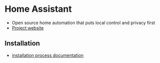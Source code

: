 # Home Assistant

- Open source home automation that puts local control and privacy first
- [Project website](https://www.home-assistant.io/)

## Installation

- [installation process documentation](https://www.home-assistant.io/installation/)